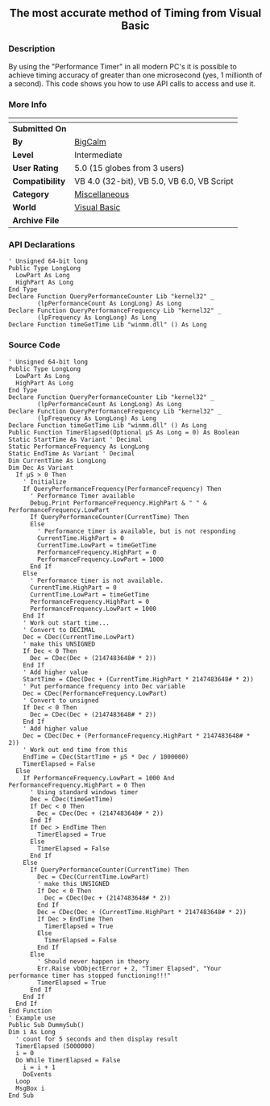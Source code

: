 ﻿<div align="center">

## The most accurate method of Timing from Visual Basic


</div>

### Description

By using the "Performance Timer" in all modern PC's it is possible to achieve timing accuracy of greater than one microsecond (yes, 1 millionth of a second). This code shows you how to use API calls to access and use it.
 
### More Info
 


<span>             |<span>
---                |---
**Submitted On**   |
**By**             |[BigCalm](https://github.com/Planet-Source-Code/PSCIndex/blob/master/ByAuthor/bigcalm.md)
**Level**          |Intermediate
**User Rating**    |5.0 (15 globes from 3 users)
**Compatibility**  |VB 4\.0 \(32\-bit\), VB 5\.0, VB 6\.0, VB Script
**Category**       |[Miscellaneous](https://github.com/Planet-Source-Code/PSCIndex/blob/master/ByCategory/miscellaneous__1-1.md)
**World**          |[Visual Basic](https://github.com/Planet-Source-Code/PSCIndex/blob/master/ByWorld/visual-basic.md)
**Archive File**   |[](https://github.com/Planet-Source-Code/bigcalm-the-most-accurate-method-of-timing-from-visual-basic__1-13557/archive/master.zip)

### API Declarations

```
' Unsigned 64-bit long
Public Type LongLong
  LowPart As Long
  HighPart As Long
End Type
Declare Function QueryPerformanceCounter Lib "kernel32" _
        (lpPerformanceCount As LongLong) As Long
Declare Function QueryPerformanceFrequency Lib "kernel32" _
        (lpFrequency As LongLong) As Long
Declare Function timeGetTime Lib "winmm.dll" () As Long
```


### Source Code

```
' Unsigned 64-bit long
Public Type LongLong
  LowPart As Long
  HighPart As Long
End Type
Declare Function QueryPerformanceCounter Lib "kernel32" _
        (lpPerformanceCount As LongLong) As Long
Declare Function QueryPerformanceFrequency Lib "kernel32" _
        (lpFrequency As LongLong) As Long
Declare Function timeGetTime Lib "winmm.dll" () As Long
Public Function TimerElapsed(Optional µS As Long = 0) As Boolean
Static StartTime As Variant ' Decimal
Static PerformanceFrequency As LongLong
Static EndTime As Variant ' Decimal
Dim CurrentTime As LongLong
Dim Dec As Variant
  If µS > 0 Then
    ' Initialize
    If QueryPerformanceFrequency(PerformanceFrequency) Then
      ' Performance Timer available
      Debug.Print PerformanceFrequency.HighPart & " " & PerformanceFrequency.LowPart
      If QueryPerformanceCounter(CurrentTime) Then
      Else
        ' Performance timer is available, but is not responding
        CurrentTime.HighPart = 0
        CurrentTime.LowPart = timeGetTime
        PerformanceFrequency.HighPart = 0
        PerformanceFrequency.LowPart = 1000
      End If
    Else
      ' Performance timer is not available.
      CurrentTime.HighPart = 0
      CurrentTime.LowPart = timeGetTime
      PerformanceFrequency.HighPart = 0
      PerformanceFrequency.LowPart = 1000
    End If
    ' Work out start time...
    ' Convert to DECIMAL
    Dec = CDec(CurrentTime.LowPart)
    ' make this UNSIGNED
    If Dec < 0 Then
      Dec = CDec(Dec + (2147483648# * 2))
    End If
    ' Add higher value
    StartTime = CDec(Dec + (CurrentTime.HighPart * 2147483648# * 2))
    ' Put performance frequency into Dec variable
    Dec = CDec(PerformanceFrequency.LowPart)
    ' Convert to unsigned
    If Dec < 0 Then
      Dec = CDec(Dec + (2147483648# * 2))
    End If
    ' Add higher value
    Dec = CDec(Dec + (PerformanceFrequency.HighPart * 2147483648# * 2))
    ' Work out end time from this
    EndTime = CDec(StartTime + µS * Dec / 1000000)
    TimerElapsed = False
  Else
    If PerformanceFrequency.LowPart = 1000 And PerformanceFrequency.HighPart = 0 Then
      ' Using standard windows timer
      Dec = CDec(timeGetTime)
      If Dec < 0 Then
        Dec = CDec(Dec + (2147483648# * 2))
      End If
      If Dec > EndTime Then
        TimerElapsed = True
      Else
        TimerElapsed = False
      End If
    Else
      If QueryPerformanceCounter(CurrentTime) Then
        Dec = CDec(CurrentTime.LowPart)
        ' make this UNSIGNED
        If Dec < 0 Then
          Dec = CDec(Dec + (2147483648# * 2))
        End If
        Dec = CDec(Dec + (CurrentTime.HighPart * 2147483648# * 2))
        If Dec > EndTime Then
          TimerElapsed = True
        Else
          TimerElapsed = False
        End If
      Else
        ' Should never happen in theory
        Err.Raise vbObjectError + 2, "Timer Elapsed", "Your performance timer has stopped functioning!!!"
        TimerElapsed = True
      End If
    End If
  End If
End Function
' Example use
Public Sub DummySub()
Dim i As Long
  ' count for 5 seconds and then display result
  TimerElapsed (5000000)
  i = 0
  Do While TimerElapsed = False
    i = i + 1
    DoEvents
  Loop
  MsgBox i
End Sub
```

